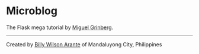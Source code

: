 # Microblog

The Flask mega tutorial by [Miguel Grinberg](https://twitter.com/miguelgrinberg).

---
Created by [Billy Wilson Arante](https://arante.github.io) of Mandaluyong City, Philippines
